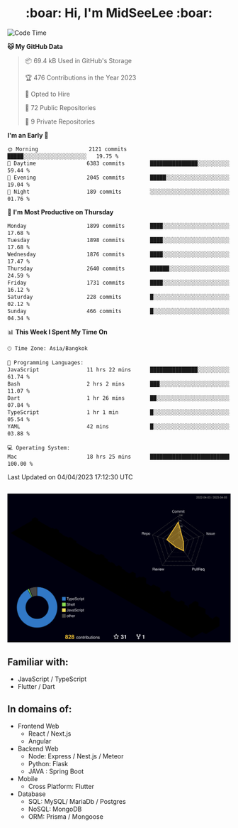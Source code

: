 <h1 align="center"> :boar: Hi, I'm MidSeeLee :boar:</h1>
 
<!--START_SECTION:waka-->
![Code Time](http://img.shields.io/badge/Code%20Time-528%20hrs%2021%20mins-blue)

**🐱 My GitHub Data** 

> 📦 69.4 kB Used in GitHub's Storage 
 > 
> 🏆 476 Contributions in the Year 2023
 > 
> 💼 Opted to Hire
 > 
> 📜 72 Public Repositories 
 > 
> 🔑 9 Private Repositories 
 > 
**I'm an Early 🐤** 

```text
🌞 Morning                2121 commits        █████░░░░░░░░░░░░░░░░░░░░   19.75 % 
🌆 Daytime                6383 commits        ███████████████░░░░░░░░░░   59.44 % 
🌃 Evening                2045 commits        █████░░░░░░░░░░░░░░░░░░░░   19.04 % 
🌙 Night                  189 commits         ░░░░░░░░░░░░░░░░░░░░░░░░░   01.76 % 
```
📅 **I'm Most Productive on Thursday** 

```text
Monday                   1899 commits        ████░░░░░░░░░░░░░░░░░░░░░   17.68 % 
Tuesday                  1898 commits        ████░░░░░░░░░░░░░░░░░░░░░   17.68 % 
Wednesday                1876 commits        ████░░░░░░░░░░░░░░░░░░░░░   17.47 % 
Thursday                 2640 commits        ██████░░░░░░░░░░░░░░░░░░░   24.59 % 
Friday                   1731 commits        ████░░░░░░░░░░░░░░░░░░░░░   16.12 % 
Saturday                 228 commits         █░░░░░░░░░░░░░░░░░░░░░░░░   02.12 % 
Sunday                   466 commits         █░░░░░░░░░░░░░░░░░░░░░░░░   04.34 % 
```


📊 **This Week I Spent My Time On** 

```text
🕑︎ Time Zone: Asia/Bangkok

💬 Programming Languages: 
JavaScript               11 hrs 22 mins      ███████████████░░░░░░░░░░   61.74 % 
Bash                     2 hrs 2 mins        ███░░░░░░░░░░░░░░░░░░░░░░   11.07 % 
Dart                     1 hr 26 mins        ██░░░░░░░░░░░░░░░░░░░░░░░   07.84 % 
TypeScript               1 hr 1 min          █░░░░░░░░░░░░░░░░░░░░░░░░   05.54 % 
YAML                     42 mins             █░░░░░░░░░░░░░░░░░░░░░░░░   03.88 % 

💻 Operating System: 
Mac                      18 hrs 25 mins      █████████████████████████   100.00 % 
```


 Last Updated on 04/04/2023 17:12:30 UTC
<!--END_SECTION:waka-->

##

![](./profile-3d-contrib/profile-night-rainbow.svg)

## Familiar with:
- JavaScript / TypeScript
- Flutter / Dart

## In domains of:
- Frontend Web
  - React / Next.js
  - Angular
- Backend Web
  - Node: Express / Nest.js / Meteor
  - Python: Flask
  - JAVA : Spring Boot
- Mobile
  - Cross Platform: Flutter
- Database
  - SQL: MySQL/ MariaDb / Postgres
  - NoSQL: MongoDB
  - ORM: Prisma / Mongoose
